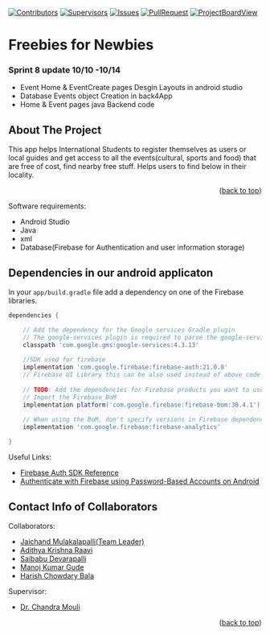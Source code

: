 <a name="readme-top"></a>

<!-- PROJECT SHIELDS -->
[![Contributors][contributors-shield]][contributors-url]
[![Supervisors][supervisors-shield]][supervisors-url]
[![Issues][issues-shield]][issues-url]
[![PullRequest][pullrequest-shield]][pullrequest-url]
[![ProjectBoardView][projectboardview-shield]][projectboardview-url]

# Freebies for Newbies

### Sprint 8 update 10/10 -10/14
* Event Home & EventCreate pages Desgin Layouts in android studio
* Database Events object Creation in back4App
* Home & Event pages java Backend code 

<!-- ABOUT THE PROJECT -->
## About The Project

This app helps International Students to register themselves as users or local guides and get access to all the events(cultural, sports and food) that are free of cost, find nearby free stuff.
Helps users to find below in their locality.

<p align="right">(<a href="#readme-top">back to top</a>)</p>

Software requirements: 
* Android Studio
* Java
* xml
* Database(Firebase for Authentication and user information storage) 

<!-- ABOUT THE DEPENDENCIES -->

## Dependencies in our android applicaton

In your `app/build.gradle` file add a dependency on one of the Firebase libraries.

```groovy
dependencies {

	// Add the dependency for the Google services Gradle plugin
	// The google-services plugin is required to parse the google-services.json file
	classpath 'com.google.gms:google-services:4.3.13'
	
	//SDK used for firebase 
	implementation 'com.google.firebase:firebase-auth:21.0.8'
	// Firebase UI Library this can be also used instead of above code "implementation 'com.firebaseui:firebase-ui-auth:8.0.1'"
	
	// TODO: Add the dependencies for Firebase products you want to use
	// Import the Firebase BoM
	implementation platform('com.google.firebase:firebase-bom:30.4.1')
	
	// When using the BoM, don't specify versions in Firebase dependencie. Contains public API classes for Firebase Analytics.
	implementation 'com.google.firebase:firebase-analytics'

}
```
Useful Links:
* [Firebase Auth SDK Reference](https://firebase.google.com/docs/reference/android/com/google/firebase/auth/package-summary?authuser=0&hl=en)
* [Authenticate with Firebase using Password-Based Accounts on Android](https://firebase.google.com/docs/auth/android/password-auth?hl=en&authuser=0)


<!-- CONTACT INFO -->
## Contact Info of Collaborators

Collaborators:
* [Jaichand Mulakalapalli(Team Leader)](https://github.com/jaichandm)
* [Adithya Krishna Raavi](https://github.com/Adithyakrishna9)
* [Saibabu Devarapalli](https://github.com/saibabu369)
* [Manoj Kumar Gude](https://github.com/manoj2205)
* [Harish Chowdary Bala](https://github.com/Harish6600)

Supervisor:
* [Dr. Chandra Mouli](https://github.com/cm2kotteti)

<p align="right">(<a href="#readme-top">back to top</a>)</p>


<!-- MARKDOWN LINKS & IMAGES -->

[contributors-shield]: https://img.shields.io/badge/Contributors-5-brightgreen
[contributors-url]: https://github.com/Sec03Team05Fall22GDP1/FreebiesforNewbies/graphs/contributors
[supervisors-shield]: https://img.shields.io/badge/Supervisors-2-yellowgreen
[supervisors-url]: https://github.com/Sec03Team05Fall22GDP1/FreebiesforNewbies/collaborators
[issues-shield]: https://img.shields.io/badge/Issues-0-red
[issues-url]: https://github.com/Sec03Team05Fall22GDP1/FreebiesforNewbies/issues
[pullrequest-shield]: https://img.shields.io/badge/Pull%20Requests-0-orange
[pullrequest-url]: https://github.com/Sec03Team05Fall22GDP1/FreebiesforNewbies/pulls
[projectboardview-shield]: https://img.shields.io/badge/Project%20BoardView-green
[projectboardview-url]: https://github.com/orgs/Sec03Team05Fall22GDP1/projects/1/views/2
